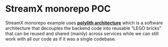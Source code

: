 # StreamX monorepo POC

StreamX monorepo example uses
[**polylith architecture**](https://polylith.gitbook.io/polylith/)
which is a software architecture 
that decouples the backend code 
into reusable ”LEGO bricks” 
that can be reused and shared 
(mainly) across services while we
can still work with all our 
code as if it was a single codebase.
